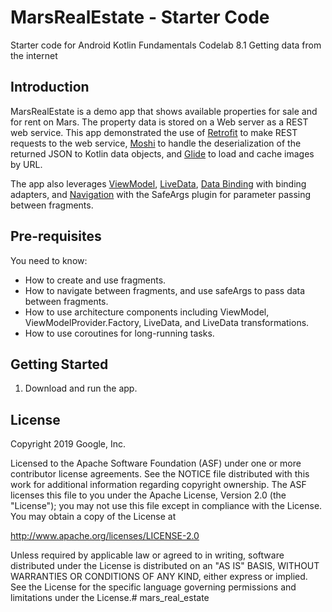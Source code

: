 MarsRealEstate - Starter Code
==============================

Starter code for Android Kotlin Fundamentals Codelab 8.1 Getting data from the internet

Introduction
------------

MarsRealEstate is a demo app that shows available properties for sale and for rent on Mars.
The property data is stored on a Web server as a REST web service.  This app demonstrated
the use of [Retrofit](https://square.github.io/retrofit/) to make REST requests to the 
web service, [Moshi](https://github.com/square/moshi) to handle the deserialization of the 
returned JSON to Kotlin data objects, and [Glide](https://bumptech.github.io/glide/) to load and 
cache images by URL.  

The app also leverages [ViewModel](https://developer.android.com/topic/libraries/architecture/viewmodel),
[LiveData](https://developer.android.com/topic/libraries/architecture/livedata), 
[Data Binding](https://developer.android.com/topic/libraries/data-binding/) with binding 
adapters, and [Navigation](https://developer.android.com/topic/libraries/architecture/navigation/) 
with the SafeArgs plugin for parameter passing between fragments.

Pre-requisites
--------------

You need to know:
- How to create and use fragments.
- How to navigate between fragments, and use safeArgs to pass data between fragments.
- How to use architecture components including ViewModel, ViewModelProvider.Factory, LiveData, and LiveData transformations.
- How to use coroutines for long-running tasks.


Getting Started
---------------

1. Download and run the app.

License
-------

Copyright 2019 Google, Inc.

Licensed to the Apache Software Foundation (ASF) under one or more contributor
license agreements.  See the NOTICE file distributed with this work for
additional information regarding copyright ownership.  The ASF licenses this
file to you under the Apache License, Version 2.0 (the "License"); you may not
use this file except in compliance with the License.  You may obtain a copy of
the License at

  http://www.apache.org/licenses/LICENSE-2.0

Unless required by applicable law or agreed to in writing, software
distributed under the License is distributed on an "AS IS" BASIS, WITHOUT
WARRANTIES OR CONDITIONS OF ANY KIND, either express or implied.  See the
License for the specific language governing permissions and limitations under
the License.# mars_real_estate
